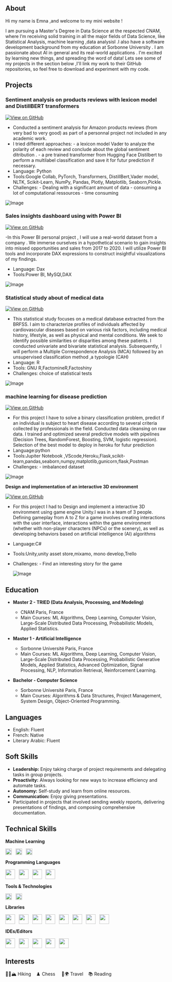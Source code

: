 

##  About
Hi my name is Emna ,and welcome to my mini website !

I am pursuing a Master's Degree in Data Science at the respected CNAM, where I’m receiving solid training in all the major fields of Data Science,  like Statistical Analysis, machine learning ,data analysisI .I also have a software development background from my education at Sorbonne University . I am passionate about AI in  general and its real-world applications .
 I'm excited by learning new things,  and spreading the word of data!
Lets see some of my projects in the section below ,I'll link my work to their GitHub repositories, so feel free to download and experiment with my code.

##  Projects

### **Sentiment analysis on products reviews with lexicon model and DistillBERT transformers**

[![View on GitHub](https://img.shields.io/badge/GitHub-View_on_GitHub-blue?logo=GitHub)](https://github.com/brgE-93/DistilBert_review)

- Conducted a sentiment analysis for Amazon products reviews (from very bad to very good) as part of a personnal project not included in any academic work.
- I tried different approaches: - a lexicon model Vader to analyze the polarity of each review and conclude about the global sentiment ditribution .
                                - a pre trained transformer from Hugging Face Distilbert to perform a multilabel classification and save it for futur prediction if necessary.
- Language: Python
- Tools:Google Collab, PyTorch, Transformers, DistillBert,Vader model, NLTK, Scikit-Learn, NumPy, Pandas, Plotly, Matplotlib, Seaborn,Pickle.
- Challenges: - Dealing with a significant  amount of data
              - consuming a lot of computational ressources
              - time consuming
  
![Image](/assets/distil1.png)
  
### **Sales insights dashboard using with Power BI**

[![View on GitHub](https://img.shields.io/badge/GitHub-View_on_GitHub-blue?logo=GitHub)](https://github.com/brgE-93/Sales_Insights_Dashboard)

-In this Power BI personal project , I will use a real-world dataset from a company .
We immerse ourselves in a hypothetical scenario to gain insights into missed opportunities and sales from 2017 to 2020. I will utilize Power BI tools and incorporate DAX expressions to construct insightful visualizations of my findings.

- Language: Dax
- Tools:Power BI, MySQl,DAX

![Image](/assets/BI.PNG)

### **Statistical study about of medical data**

[![View on GitHub](https://img.shields.io/badge/GitHub-View_on_GitHub-blue?logo=GitHub)](https://github.com/brgE-93/MLproject)

- This statistical study focuses on a medical database extracted from the BRFSS. I aim to characterize profiles of individuals affected by cardiovascular diseases based on various risk factors, including medical history, lifestyle, as well as physical and mental conditions. We seek to identify possible similarities or disparities among these patients.
I  conducted univariate and bivariate statistical analysis. Subsequently, I will perform a Multiple Correspondence Analysis (MCA) followed by an unsupervised classification method ,a typologie (CAH)
- Language: R
- Tools: GNU R,FactomineR,Factoshiny
- Challenges:   choice of statistical tests

![Image](/assets/stat.JPG)
  
### **machine learning for disease prediction**

[![View on GitHub](https://img.shields.io/badge/GitHub-View_on_GitHub-blue?logo=GitHub)](https://github.com/brgE-93/Analysededonnees)

- For this project I have to solve a binary classification problem, predict if an individual is subject to heart disease according to several criteria collected by
professionals in the field.  Conducted data cleansing on raw data.
I trained and optimized several predictive models with pipelines (Decision Trees, RandomForest, Boosting, SVM, logistic regression).
Selection of the best model to deploy in heroku for futur prediction
- Language:python
- Tools:Jupiter Notebook ,VScode,Heroku,Flask,scikit-learn,pandas,seaborn,numpy,matplotlib,gunicorn,flask,Postman
- Challenges:   - imbalanced dataset

![Image](/assets/ml.png)

**Design and implementation of an interactive 3D environment**

[![View on GitHub](https://img.shields.io/badge/GitHub-View_on_GitHub-blue?logo=GitHub)](https://github.com/brgE-93/Environnementinteractif)

- For this project I had to Design and implement a interactive 3D environment using game engine Unity.I was in a  team of 3 people.
  Defining gameplay from A to Z for a game involves creating interactions with the user interface, interactions within the game environment (whether with non-player characters (NPCs) or the scenery), as well as developing behaviors based on artificial intelligence (AI) algorithms
- Language:C#
- Tools:Unity,unity asset store,mixamo, mono develop,Trello
- Challenges:   - Find an interesting story for the game

  ![Image](/assets/evijv.PNG)
  
##  Education

- **Master 2 - TRIED (Data Analysis, Processing, and Modeling)**
  - CNAM Paris, France
  - Main Courses: ML Algorithms, Deep Learning, Computer Vision, Large-Scale Distributed Data Processing, Probabilistic Models, Applied Statistics.

- **Master 1 - Artificial Intelligence**
  - Sorbonne Université Paris, France
  - Main Courses: ML Algorithms, Deep Learning, Computer Vision, Large-Scale Distributed Data Processing, Probabilistic Generative Models, Applied Statistics, Advanced Optimization, Signal Processing, NLP, Information Retrieval, Reinforcement Learning.

- **Bachelor - Computer Science**
  - Sorbonne Université Paris, France
  - Main Courses: Algorithms & Data Structures, Project Management, System Design, Object-Oriented Programming.

## Languages
- English: Fluent
- French: Native
- Literary Arabic: Fluent

## Soft Skills
- **Leadership:** Enjoy taking charge of project requirements and delegating tasks in group projects.
- **Proactivity:** Always looking for new ways to increase efficiency and automate tasks.
- **Autonomy:** Self-study and learn from online resources.
- **Communication:** Enjoy giving presentations.
- Participated in projects that involved sending weekly reports, delivering presentations of findings, and composing comprehensive documentation.

## Technical Skills


 **Machine Learning**
  
  <div style="line-height: 20px; display: flex; align-items: center;">
    <img src="https://upload.wikimedia.org/wikipedia/commons/9/96/Pytorch_logo.png" height="20">&nbsp;&nbsp;&nbsp; 
    <img src="https://upload.wikimedia.org/wikipedia/commons/thumb/2/2d/Tensorflow_logo.svg/695px-Tensorflow_logo.svg.png" height="20">&nbsp;&nbsp;&nbsp; 
    <img src="https://scikit-learn.org/stable/_static/scikit-learn-logo-small.png" height="20">
  </div>


 **Programming Languages** 
 
  <div style="line-height: 20px; display: flex; align-items: center;">
    <img src="https://www.python.org/static/community_logos/python-logo.png" height="30">&nbsp;&nbsp;&nbsp; 
    <img src="/assets/sql.svg" height="30">&nbsp;&nbsp;&nbsp; 
    <img src="/assets/java.svg" height="30">&nbsp;&nbsp;&nbsp; 
    <img src="https://www.r-project.org/Rlogo.png" height="30">
  </div>


 **Tools & Technologies** 
 
  <div style="line-height: 20px; display: flex; align-items: center;">
    <img src="https://upload.wikimedia.org/wikipedia/commons/thumb/e/e0/Git-logo.svg/1920px-Git-logo.svg.png" height="20">&nbsp;&nbsp;&nbsp; 
    <img src="https://upload.wikimedia.org/wikipedia/commons/1/19/Unity_Technologies_logo.svg" height="20">
  </div>


 **Libraries** 
 
<div style="line-height: 20px; display: flex; align-items: center;">
  <img src="https://upload.wikimedia.org/wikipedia/commons/thumb/e/ed/Pandas_logo.svg/1200px-Pandas_logo.svg.png" height="30">&nbsp;&nbsp;&nbsp; 
  <img src="https://upload.wikimedia.org/wikipedia/commons/thumb/1/1a/NumPy_logo.svg/1200px-NumPy_logo.svg.png" height="30">&nbsp;&nbsp;&nbsp; 
  <img src="/assets/matplotlib.png" height="30">&nbsp;&nbsp;&nbsp; 
  <img src="/assets/SCIPY.png" height="30">&nbsp;&nbsp;&nbsp; 
  <img src="/assets/plotly-official.svg" height="30">&nbsp;&nbsp;&nbsp; 
  <img src="https://scikit-learn.org/stable/_static/scikit-learn-logo-small.png" height="30">&nbsp;&nbsp;&nbsp; 
  <img src="https://pytorch.org/assets/images/pytorch-logo.png" height="30">&nbsp;&nbsp;&nbsp; 
  <img src="https://upload.wikimedia.org/wikipedia/commons/a/ae/Keras_logo.svg" height="30">
</div>

**IDEs/Editors**

  <div style="line-height: 20px; display: flex; align-items: center;">
    <img src="https://upload.wikimedia.org/wikipedia/commons/9/9a/Visual_Studio_Code_1.35_icon.svg" height="30">&nbsp;&nbsp;&nbsp; 
    <img src="/assets/pycharm.png" height="30">&nbsp;&nbsp;&nbsp; 
    <img src="https://upload.wikimedia.org/wikipedia/commons/thumb/d/d0/RStudio_logo_flat.svg/1280px-RStudio_logo_flat.svg.png" height="30">&nbsp;&nbsp;&nbsp; 
    <img src="https://upload.wikimedia.org/wikipedia/commons/thumb/3/38/Jupyter_logo.svg/518px-Jupyter_logo.svg.png" height="30">&nbsp;&nbsp;&nbsp; 
    <img src="https://upload.wikimedia.org/wikipedia/commons/thumb/d/d0/Eclipse-Luna-Logo.svg/1200px-Eclipse-Luna-Logo.svg.png" height="30">
  </div>


  
##  Interests

 🧗‍♂️🏔️ Hiking &nbsp;&nbsp;&nbsp;♟️ Chess &nbsp;&nbsp;&nbsp; 🧳🌍 Travel &nbsp;&nbsp;&nbsp;📚 Reading



 


